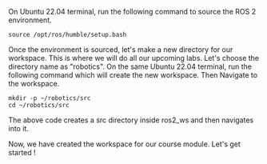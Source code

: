 On Ubuntu 22.04 terminal, run the following command to source the ROS 2 environment.

``` Linux
source /opt/ros/humble/setup.bash
```

Once the environment is sourced, let's make a new directory for our workspace. This is where we will do all our upcoming labs. Let's choose the directory name as "robotics". On the same Ubuntu 22.04 terminal, run the following command which will create the new workspace. Then Navigate to the workspace.

``` Linux
mkdir -p ~/robotics/src
cd ~/robotics/src
```
The above code creates a src directory inside ros2_ws and then navigates into it.

Now, we have created the workspace for our course module. Let's get started !

